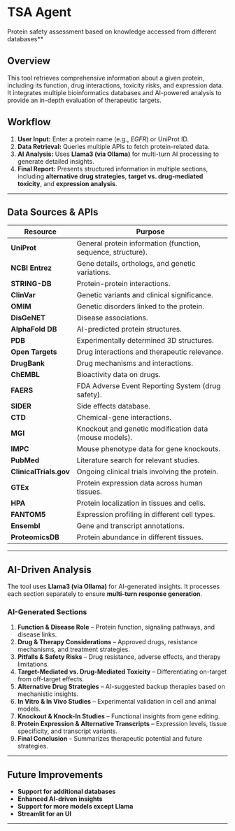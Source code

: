 # TSA Agent 
Protein safety assessment based on knowledge accessed from different databases**  

## **Overview**  
This tool retrieves comprehensive information about a given protein, including its function, drug interactions, toxicity risks, and expression data. It integrates multiple bioinformatics databases and AI-powered analysis to provide an in-depth evaluation of therapeutic targets.  

## **Workflow**  
1. **User Input:** Enter a protein name (e.g., *EGFR*) or UniProt ID.  
2. **Data Retrieval:** Queries multiple APIs to fetch protein-related data.  
3. **AI Analysis:** Uses **Llama3 (via Ollama)** for multi-turn AI processing to generate detailed insights.  
4. **Final Report:** Presents structured information in multiple sections, including **alternative drug strategies**, **target vs. drug-mediated toxicity**, and **expression analysis**.  

---

## **Data Sources & APIs**  

| **Resource**       | **Purpose** |
|--------------------|-------------|
| **UniProt**        | General protein information (function, sequence, structure). |
| **NCBI Entrez**    | Gene details, orthologs, and genetic variations. |
| **STRING-DB**      | Protein-protein interactions. |
| **ClinVar**        | Genetic variants and clinical significance. |
| **OMIM**          | Genetic disorders linked to the protein. |
| **DisGeNET**      | Disease associations. |
| **AlphaFold DB**  | AI-predicted protein structures. |
| **PDB**           | Experimentally determined 3D structures. |
| **Open Targets**  | Drug interactions and therapeutic relevance. |
| **DrugBank**      | Drug mechanisms and interactions. |
| **ChEMBL**       | Bioactivity data on drugs. |
| **FAERS**        | FDA Adverse Event Reporting System (drug safety). |
| **SIDER**        | Side effects database. |
| **CTD**          | Chemical-gene interactions. |
| **MGI**          | Knockout and genetic modification data (mouse models). |
| **IMPC**         | Mouse phenotype data for gene knockouts. |
| **PubMed**       | Literature search for relevant studies. |
| **ClinicalTrials.gov** | Ongoing clinical trials involving the protein. |
| **GTEx**         | Protein expression data across human tissues. |
| **HPA**          | Protein localization in tissues and cells. |
| **FANTOM5**      | Expression profiling in different cell types. |
| **Ensembl**      | Gene and transcript annotations. |
| **ProteomicsDB** | Protein abundance in different tissues. |

---

## **AI-Driven Analysis**  
The tool uses **Llama3 (via Ollama)** for AI-generated insights. It processes each section separately to ensure **multi-turn response generation**.  

### **AI-Generated Sections**  
1. **Function & Disease Role** – Protein function, signaling pathways, and disease links.  
2. **Drug & Therapy Considerations** – Approved drugs, resistance mechanisms, and treatment strategies.  
3. **Pitfalls & Safety Risks** – Drug resistance, adverse effects, and therapy limitations.  
4. **Target-Mediated vs. Drug-Mediated Toxicity** – Differentiating on-target from off-target effects.  
5. **Alternative Drug Strategies** – AI-suggested backup therapies based on mechanistic insights.  
6. **In Vitro & In Vivo Studies** – Experimental validation in cell and animal models.  
7. **Knockout & Knock-In Studies** – Functional insights from gene editing.  
8. **Protein Expression & Alternative Transcripts** – Expression levels, tissue specificity, and transcript variants.  
9. **Final Conclusion** – Summarizes therapeutic potential and future strategies.  

---

## **Future Improvements**  
- **Support for additional databases**  
- **Enhanced AI-driven insights**
- **Support for more models except Llama**
- **Streamlit for an UI**

---


